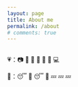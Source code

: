 ```yaml
---
layout: page
title: About me
permalink: /about
# comments: true
---
```


<h2></h2>


💗：📷 💃 🌺 🎀 👗 💄 💻

🐨：😴 🥱 😴 🥱 💤 💤 💤
